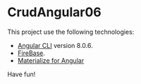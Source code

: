 # CrudAngular06

This project use the following technologies:

* [Angular CLI](https://github.com/angular/angular-cli) version 8.0.6.
* [FireBase](https://firebase.google.com).
* [Materialize for Angular](https://material.angular.io)

Have fun!
